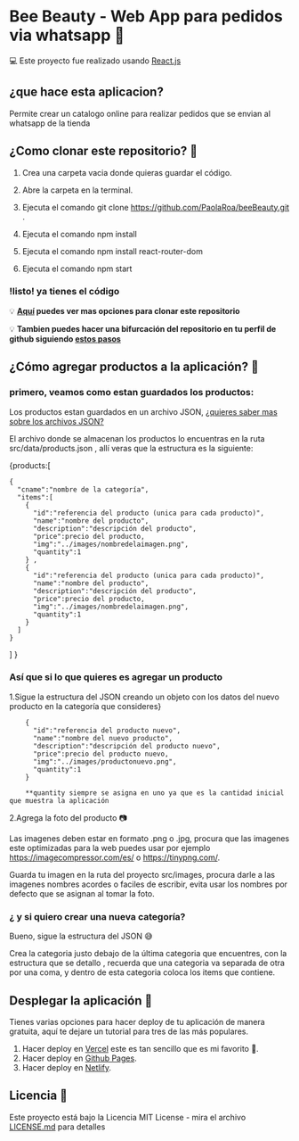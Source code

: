 # Bee Beauty - Web App para pedidos via whatsapp :iphone:

:computer: Este proyecto fue realizado usando [React.js](https://es.reactjs.org/)

## ¿que hace esta aplicacion?

Permite crear un catalogo online para realizar pedidos que se envian al whatsapp de la tienda

## ¿Como clonar este repositorio? :floppy_disk:

1. Crea una carpeta vacia donde quieras guardar el código.

2. Abre la carpeta en la terminal.

3. Ejecuta el comando git clone https://github.com/PaolaRoa/beeBeauty.git .

4. Ejecuta el comando npm install

5. Ejecuta el comando npm install react-router-dom

6. Ejecuta el comando npm start 

### !listo! ya tienes el código 


:bulb: **[Aquí](https://docs.github.com/es/github/creating-cloning-and-archiving-repositories/cloning-a-repository) puedes ver mas opciones para clonar este repositorio**

:bulb: **Tambien puedes hacer una bifurcación del repositorio en tu perfil de github siguiendo [estos pasos](https://docs.github.com/es/github/getting-started-with-github/fork-a-repo)**

## ¿Cómo agregar productos a la aplicación? :convenience_store:

### primero, veamos como estan guardados los productos:
Los productos estan guardados en un archivo JSON, [¿quieres saber mas sobre los archivos JSON?](https://www.json.org/json-en.html)

El archivo donde se almacenan los productos lo encuentras en la ruta src/data/products.json , allí veras que la estructura es la siguiente:

{products:[

    {
      "cname":"nombre de la categoría",
      "items":[
        {
          "id":"referencia del producto (unica para cada producto)",
          "name":"nombre del producto",
          "description":"descripción del producto",
          "price":precio del producto,
          "img":"../images/nombredelaimagen.png",
          "quantity":1
        } ,
        {
          "id":"referencia del producto (unica para cada producto)",
          "name":"nombre del producto",
          "description":"descripción del producto",
          "price":precio del producto,
          "img":"../images/nombredelaimagen.png",
          "quantity":1
        } 
      ]   
    }
   ] 
 }

### Así  que si lo que quieres es agregar un producto

1.Sigue la estructura del JSON creando un objeto con los datos del nuevo producto en la categoría que consideres}

        {
          "id":"referencia del producto nuevo",
          "name":"nombre del nuevo producto",
          "description":"descripción del producto nuevo",
          "price":precio del producto nuevo,
          "img":"../images/productonuevo.png",
          "quantity":1
        } 
        
        **quantity siempre se asigna en uno ya que es la cantidad inicial que muestra la aplicación

2.Agrega la foto del producto :camera:
        
Las imagenes deben estar en formato .png o .jpg, procura que las imagenes este optimizadas para la web puedes usar por ejemplo https://imagecompressor.com/es/ o https://tinypng.com/.

Guarda tu imagen en la ruta  del proyecto src/images, procura darle a las imagenes nombres acordes o faciles de escribir, evita usar los nombres por defecto que se asignan al tomar la foto.

### ¿ y si quiero crear una nueva categoría?

Bueno, sigue la estructura del JSON :sweat_smile:

Crea la categoria justo debajo de la última categoria que encuentres, con la estructura que se detallo , recuerda que una categoria va separada de otra por una coma, y dentro de esta categoria coloca los items que contiene.

## Desplegar la aplicación :open_file_folder:

Tienes varias opciones para hacer deploy de tu aplicación de manera gratuita, aquí te dejare un tutorial para tres de las más populares.

1. Hacer deploy en [Vercel](https://vercel.com/guides/deploying-react-with-vercel-cra) este es tan sencillo que es mi favorito :purple_heart:.
2. Hacer deploy en [Github Pages](https://platzi.com/tutoriales/1548-react/4065-guia-para-usar-github-pages-en-tus-proyectos-de-reactjs/).
3. Hacer deploy en [Netlify](https://www.netlify.com/blog/2016/07/22/deploy-react-apps-in-less-than-30-seconds/).

## Licencia :scroll:

Este proyecto está bajo la Licencia MIT License - mira el archivo [LICENSE.md](/LICENSE) para detalles


